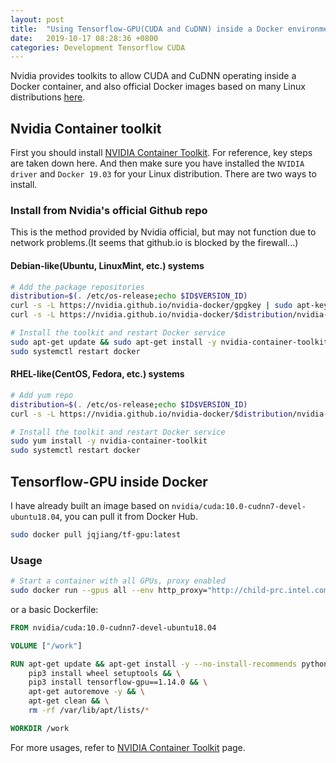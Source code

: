 ```yaml
---
layout: post
title:  "Using Tensorflow-GPU(CUDA and CuDNN) inside a Docker environment"
date:   2019-10-17 08:28:36 +0800
categories: Development Tensorflow CUDA
---
```


Nvidia provides toolkits to allow CUDA and CuDNN operating inside a Docker container, and also official Docker images based on many Linux distributions [here](https://hub.docker.com/r/nvidia/cuda/).

## Nvidia Container toolkit

First you should install [NVIDIA Container Toolkit](https://github.com/NVIDIA/nvidia-docker). For reference, key steps are taken down here. And then make sure you have installed the `NVIDIA driver` and `Docker 19.03` for your Linux distribution. There are two ways to install.

### Install from Nvidia's official Github repo

This is the method provided by Nvidia official, but may not function due to network problems.(It seems that github.io is blocked by the firewall...)

#### Debian-like(Ubuntu, LinuxMint, etc.) systems

```bash
# Add the package repositories
distribution=$(. /etc/os-release;echo $ID$VERSION_ID)
curl -s -L https://nvidia.github.io/nvidia-docker/gpgkey | sudo apt-key add -
curl -s -L https://nvidia.github.io/nvidia-docker/$distribution/nvidia-docker.list | sudo tee /etc/apt/sources.list.d/nvidia-docker.list

# Install the toolkit and restart Docker service
sudo apt-get update && sudo apt-get install -y nvidia-container-toolkit
sudo systemctl restart docker
```

#### RHEL-like(CentOS, Fedora, etc.) systems

```bash
# Add yum repo
distribution=$(. /etc/os-release;echo $ID$VERSION_ID)
curl -s -L https://nvidia.github.io/nvidia-docker/$distribution/nvidia-docker.repo | sudo tee /etc/yum.repos.d/nvidia-docker.repo

# Install the toolkit and restart Docker service
sudo yum install -y nvidia-container-toolkit
sudo systemctl restart docker
```

## Tensorflow-GPU inside Docker

I have already built an image based on `nvidia/cuda:10.0-cudnn7-devel-ubuntu18.04`, you can pull it from Docker Hub.

```bash
sudo docker pull jqjiang/tf-gpu:latest
```

### Usage

```bash
# Start a container with all GPUs, proxy enabled
sudo docker run --gpus all --env http_proxy="http://child-prc.intel.com:913/" --env https_proxy="http://child-prc.intel.com:913/" jqjiang/tf-gpu:latest
```

or a basic Dockerfile:

```dockerfile
FROM nvidia/cuda:10.0-cudnn7-devel-ubuntu18.04

VOLUME ["/work"]

RUN apt-get update && apt-get install -y --no-install-recommends python3 python3-pip && \
    pip3 install wheel setuptools && \
    pip3 install tensorflow-gpu==1.14.0 && \
    apt-get autoremove -y && \
    apt-get clean && \
    rm -rf /var/lib/apt/lists/*

WORKDIR /work
```

For more usages, refer to [NVIDIA Container Toolkit](https://github.com/NVIDIA/nvidia-docker) page.
